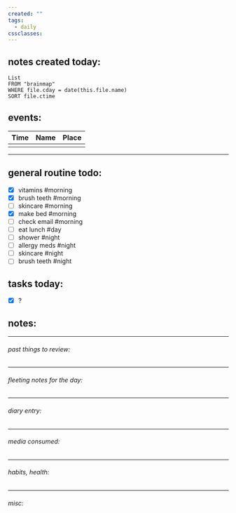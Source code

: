 ```yaml
---
created: ""
tags:
  - daily
cssclasses:
---
```




## **notes created today:**
```dataview
List
FROM "brainmap"
WHERE file.cday = date(this.file.name)
SORT file.ctime
```
## **events:**

| Time | Name | Place |
| ---- | ---- | ----- |
|      |      |       |

____ 
## **general routine todo:**
- [x] vitamins #morning
- [x] brush teeth #morning
- [ ] skincare #morning
- [x] make bed #morning
- [ ] check email #morning
- [ ] eat lunch #day
- [ ] shower #night
- [ ] allergy meds #night
- [ ] skincare #night
- [ ] brush teeth #night

## **tasks today:**
- [x] ?

## **notes:**
_____
###### past things to review:



---------
###### fleeting notes for the day:




_____
###### diary entry:




____
###### media consumed:





____
###### habits, health:




_____
###### misc:
